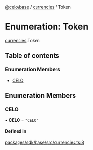 [@celo/base](../README.md) / [currencies](../modules/currencies.md) / Token

# Enumeration: Token

[currencies](../modules/currencies.md).Token

## Table of contents

### Enumeration Members

- [CELO](currencies.Token.md#celo)

## Enumeration Members

### CELO

• **CELO** = ``"CELO"``

#### Defined in

[packages/sdk/base/src/currencies.ts:8](https://github.com/celo-org/developer-tooling/blob/master/packages/sdk/base/src/currencies.ts#L8)
